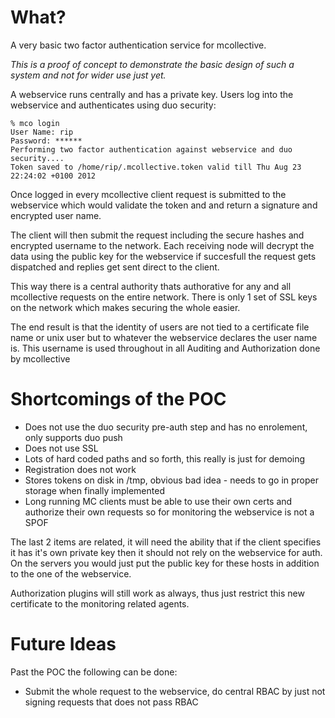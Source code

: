 What?
=====

A very basic two factor authentication service for mcollective.

*This is a proof of concept to demonstrate the basic design of
such a system and not for wider use just yet.*

A webservice runs centrally and has a private key.  Users log
into the webservice and authenticates using duo security:

    % mco login
    User Name: rip
    Password: ******
    Performing two factor authentication against webservice and duo security....
    Token saved to /home/rip/.mcollective.token valid till Thu Aug 23 22:24:02 +0100 2012

Once logged in every mcollective client request is submitted to the
webservice which would validate the token and and return a signature
and encrypted user name.

The client will then submit the request including the secure
hashes and encrypted username to the network.  Each receiving
node will decrypt the data using the public key for the webservice
if succesfull the request gets dispatched and replies get sent
direct to the client.

This way there is a central authority thats authorative for
any and all mcollective requests on the entire network.  There
is only 1 set of SSL keys on the network which makes securing
the whole easier.

The end result is that the identity of users are not tied to
a certificate file name or unix user but to whatever the webservice
declares the user name is.  This username is used throughout in
all Auditing and Authorization done by mcollective

Shortcomings of the POC
=======================

 * Does not use the duo security pre-auth step and has no enrolement, only supports duo push
 * Does not use SSL
 * Lots of hard coded paths and so forth, this really is just for demoing
 * Registration does not work
 * Stores tokens on disk in /tmp, obvious bad idea - needs to go in proper storage when finally implemented
 * Long running MC clients must be able to use their own certs and authorize their own requests so for monitoring the webservice is not a SPOF

The last 2 items are related, it will need the ability that if the 
client specifies it has it's own private key then it should not rely
on the webservice for auth.  On the servers you would just put the
public key for these hosts in addition to the one of the webservice.

Authorization plugins will still work as always, thus just restrict 
this new certificate to the monitoring related agents.

Future Ideas
============

Past the POC the following can be done:

 * Submit the whole request to the webservice, do central RBAC by just not signing requests that does not pass RBAC
